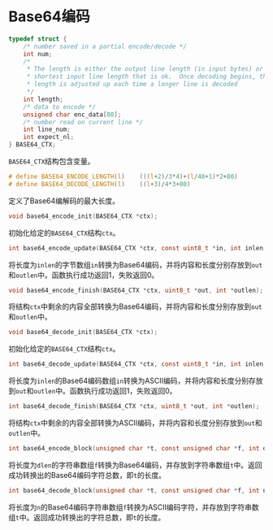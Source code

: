 # Base64编码

```c
typedef struct {
    /* number saved in a partial encode/decode */
    int num;
    /*
     * The length is either the output line length (in input bytes) or the
     * shortest input line length that is ok.  Once decoding begins, the
     * length is adjusted up each time a longer line is decoded
     */
    int length;
    /* data to encode */
    unsigned char enc_data[80];
    /* number read on current line */
    int line_num;
    int expect_nl;
} BASE64_CTX;
```

`BASE64_CTX`结构包含变量。

```c
# define BASE64_ENCODE_LENGTH(l)    (((l+2)/3*4)+(l/48+1)*2+80)
# define BASE64_DECODE_LENGTH(l)    ((l+3)/4*3+80)
```

定义了Base64编解码的最大长度。

```c
void base64_encode_init(BASE64_CTX *ctx);
```

初始化给定的`BASE64_CTX`结构`ctx`。

```c
int base64_encode_update(BASE64_CTX *ctx, const uint8_t *in, int inlen, uint8_t *out, int *outlen);
```

将长度为`inlen`的字节数组`in`转换为Base64编码，并将内容和长度分别存放到`out`和`outlen`中。函数执行成功返回1，失败返回0。

```c
void base64_encode_finish(BASE64_CTX *ctx, uint8_t *out, int *outlen);
```

将结构`ctx`中剩余的内容全部转换为Base64编码，并将内容和长度分别存放到`out`和`outlen`中。

```c
void base64_decode_init(BASE64_CTX *ctx);
```

初始化给定的`BASE64_CTX`结构`ctx`。

```c
int base64_decode_update(BASE64_CTX *ctx, const uint8_t *in, int inlen, uint8_t *out, int *outlen);
```

将长度为`inlen`的Base64编码数组`in`转换为ASCII编码，并将内容和长度分别存放到`out`和`outlen`中。函数执行成功返回1，失败返回0。

```c
int base64_decode_finish(BASE64_CTX *ctx, uint8_t *out, int *outlen);
```

将结构`ctx`中剩余的内容全部转换为ASCII编码，并将内容和长度分别存放到`out`和`outlen`中。

```c
int base64_encode_block(unsigned char *t, const unsigned char *f, int dlen);
```

将长度为`dlen`的字符串数组`f`转换为Base64编码，并存放到字符串数组`t`中。返回成功转换出的Base64编码字符总数，即`t`的长度。

```c
int base64_decode_block(unsigned char *t, const unsigned char *f, int n);
```

将长度为`n`的Base64编码字符串数组`f`转换为ASCII编码字符，并存放到字符串数组`t`中。返回成功转换出的字符总数，即`t`的长度。
